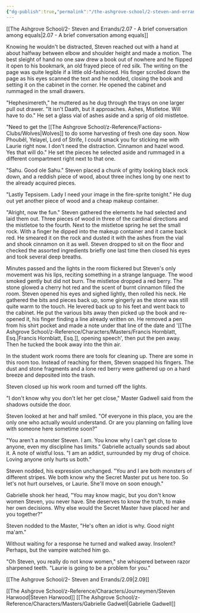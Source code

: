 ```yaml
---
{"dg-publish":true,"permalink":"/the-ashgrove-school/2-steven-and-errands/2-08-the-minutia-of-magic/"}
---
```


[[The Ashgrove School/2- Steven and Errands/2.07 - A brief conversation among equals\|2.07 - A brief conversation among equals]]

Knowing he wouldn't be distracted, Steven reached out with a hand at about halfway between elbow and shoulder height and made a motion. The best sleight of hand no one saw drew a book out of nowhere and he flipped it open to his bookmark, an old frayed piece of red silk. The writing on the page was quite legible if a little old-fashioned. His finger scrolled down the page as his eyes scanned the text and he nodded, closing the book and setting it on the cabinet in the corner. He opened the cabinet and rummaged in the small drawers. 

"Hephesimereth," he muttered as he dug through the trays on one larger pull out drawer. "It isn't Daath, but it approaches. Ashes, Mistletoe. Will have to do." He set a glass vial of ashes aside and a sprig of old mistletoe. 

"Need to get the [[The Ashgrove School/z-Reference/Factions-Clubs/Wolves\|Wolves]] to do some harvesting of fresh one day soon. Now Phoubêl, Yelayel, Lord of Strife, I could smack you for sticking me with Laurie right now. I don't need the distraction. Cinnamon and hazel wood. Yes that will do." He set the pieces he selected aside and rummaged in a different compartment right next to that one. 

"Sahu. Good ole Sahu." Steven placed a chunk of gritty looking black rock down, and a reddish piece of wood, about three inches long by one next to the already acquired pieces. 

"Lastly Tepsisem. Lady I need your image in the fire-sprite tonight." He dug out yet another piece of wood and a cheap makeup container.  

"Alright, now the fun." Steven gathered the elements he had selected and laid them out. Three pieces of wood in three of the cardinal directions and the mistletoe to the fourth. Next to the mistletoe spring he set the small rock. With a finger he dipped into the makeup container and it came back red. He smeared it on the rock and dusted it with the ashes from the vial and shook cinnamon on it as well. Steven dropped to sit on the floor and checked the assorted ingredients briefly one last time then closed his eyes and took several deep breaths. 

Minutes passed and the lights in the room flickered but Steven's only movement was his lips, reciting something in a strange language. The wood smoked gently but did not burn. The mistletoe dropped a red berry. The stone glowed a cherry hot red and the scent of burnt cinnamon filled the room. Steven opened his eyes and sighed lightly, then rolled his neck. He gathered the bits and pieces back up, some gingerly as the stone was still quite warm to the touch. He levered back up to his feet and went back to the cabinet. He put the various bits away then picked up the book and re-opened it, his finger finding a line already written on. He removed a pen from his shirt pocket and made a note under that line of the date and '[[The Ashgrove School/z-Reference/Characters/Masters/Francis Hornblatt, Esq.\|Francis Hornblatt, Esq.]], opening speech', then put the pen away. Then he tucked the book away into the thin air. 

In the student work rooms there are tools for cleaning up. There are some in this room too. Instead of reaching for them, Steven snapped his fingers. The dust and stone fragments and a lone red berry were gathered up on a hard breeze and deposited into the trash.

Steven closed up his work room and turned off the lights. 

"I don't know why you don't let her get close," Master Gadwell said from the shadows outside the door. 

Steven looked at her and half smiled. "Of everyone in this place, you are the only one who actually would understand. Or are you planning on falling love with someone here sometime soon?"

"You aren't a monster Steven. I am. You know why I can't get close to anyone, even my discipline has limits." Gabrielle actually sounds sad about it. A note of wistful loss. "I am an addict, surrounded by my drug of choice. Loving anyone only hurts us both."

Steven nodded, his expression unchanged. "You and I are both monsters of different stripes. We both know why the Secret Master put us here too. So let's not hurt ourselves, or Laurie. She'll move on soon enough."

Gabrielle shook her head, "You may know magic, but you don't know women Steven, you never have. She deserves to know the truth, to make her own decisions. Why else would the Secret Master have placed her and you together?"

Steven nodded to the Master, "He's often an idiot is why. Good night ma'am."

Without waiting for a response he turned and walked away. Insolent? Perhaps, but the vampire watched him go. 

"Oh Steven, you really do not know women," she whispered between razor sharpened teeth. "Laurie is going to be a problem for you."

[[The Ashgrove School/2- Steven and Errands/2.09\|2.09]]

[[The Ashgrove School/z-Reference/Characters/Journeymen/Steven Harwood\|Steven Harwood]]
[[The Ashgrove School/z-Reference/Characters/Masters/Gabrielle Gadwell\|Gabrielle Gadwell]]

